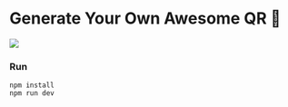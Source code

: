 # Generate Your Own Awesome QR 🎨

![](https://github.com/user-attachments/assets/ad1e4116-679d-4778-a11b-ea03bfd1f720)

### Run
```
npm install
npm run dev
```
